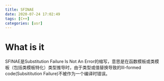 ```yaml
---
title: SFINAE
date: 2020-07-24 17:02:49
tags: [C++]
categories: [usr]
---
```


# What is it

SFINAE是Substitution Failure Is Not An Error的缩写，意思是在函数模板或类模板（包括类模板特化）类型推导时，由于类型或值替换导致的Ill-formed code(Subsititution Failure)不被作为一个编译时错误。

<!--more-->

